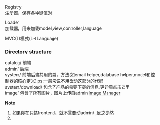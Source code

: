 Registry  
注册器，保存各种键值对

Loader  
加载器，用来加载model,view,controller,language 

MVC(L)模式(L->Language)  

### Directory structure


catalog/ 前端   
admin/ 后端   
system/ 前端后端共用的类，方法(如email helper,database helper,model和控制器的核心定义) ps:一般来说不用改动这部分的代码  
system/download/ 包含了产品的需要下载的信息,更详细点击[这里](http://docs.opencart.com/display/opencart/Downloads)   
image/ 包含了所有图片，图片上传自admin [Image Manager](http://docs.opencart.com/display/opencart/Image+manager)   


**Note**  
1. 如果你在只搞frontend，就不需要动admin/ ,反之亦然  
2.




